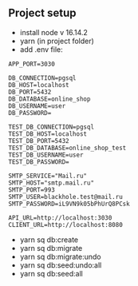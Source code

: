 ## Project setup
* install node v 16.14.2
* yarn (in project folder)
* add .env file:
```
APP_PORT=3030

DB_CONNECTION=pgsql
DB_HOST=localhost
DB_PORT=5432
DB_DATABASE=online_shop
DB_USERNAME=user
DB_PASSWORD=

TEST_DB_CONNECTION=pgsql
TEST_DB_HOST=localhost
TEST_DB_PORT=5432
TEST_DB_DATABASE=online_shop_test
TEST_DB_USERNAME=user
TEST_DB_PASSWORD=

SMTP_SERVICE="Mail.ru"
SMTP_HOST="smtp.mail.ru"
SMTP_PORT=993
SMTP_USER=blackhole.test@mail.ru
SMTP_PASSWORD=iL9VN9k05bPhUrQ8PCsk

API_URL=http://localhost:3030
CLIENT_URL=http://localhost:8080
```

* yarn sq db:create
* yarn sq db:migrate
* yarn sq db:migrate:undo
* yarn sq db:seed:undo:all 
* yarn sq db:seed:all   
